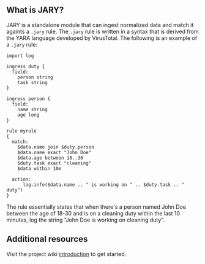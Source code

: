 ## What is JARY?
JARY is a standalone module that can ingest normalized data and match it againts a `.jary` rule. The `.jary` rule is written in a syntax that is derived from the YARA language developed by VirusTotal. The following is an example of a `.jary` rule:  

```
import log

ingress duty {
  field:
    person string
    task string
}

ingress person {
  field:
    name string
    age long
}

rule myrule
{
  match:
    $data.name join $duty.person
    $data.name exact "John Doe"
    $data.age between 18..30
    $duty.task exact "cleaning"
    $data within 10m

  action:
      log.info($data.name .. " is working on " .. $duty.task .. " duty")
}
```

The rule essentially states that when there's a person named John Doe between the age of 18-30 and is on a cleaning duty within the last 10 minutes, log the string "John Doe is working on cleaning duty".

## Additional resources
Visit the project wiki [introduction](https://github.com/CTRLRLTY/JARY/wiki/) to get started.

